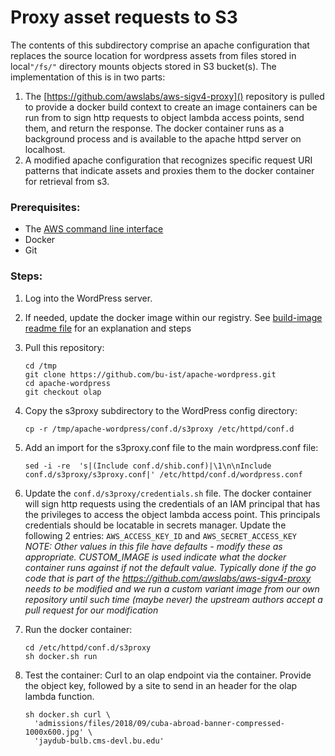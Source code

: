 # Proxy asset requests to S3

The contents of this subdirectory comprise an apache configuration that replaces the source location for wordpress assets from files stored in local`"/fs/"` directory mounts objects stored in S3 bucket(s).
The implementation of this is in two parts:

1. The [https://github.com/awslabs/aws-sigv4-proxy]() repository is pulled to provide a docker build context to create an image containers can be run from to sign http requests to object lambda access points, send them, and return the response.
   The docker container runs as a background process and is available to the apache httpd server on localhost.
2. A modified apache configuration that recognizes specific request URI patterns that indicate assets and proxies them to the docker container for retrieval from s3.

### Prerequisites:

- The [AWS command line interface](https://aws.amazon.com/cli/)
- Docker
- Git

### Steps:

1. Log into the WordPress server.

2. If needed, update the docker image within our registry.
   See [build-image readme file](./build-image.md) for an explanation and steps
   
3. Pull this repository:

   ```
   cd /tmp
   git clone https://github.com/bu-ist/apache-wordpress.git
   cd apache-wordpress
   git checkout olap
   ```

4. Copy the s3proxy subdirectory to the WordPress config directory:

   ```
   cp -r /tmp/apache-wordpress/conf.d/s3proxy /etc/httpd/conf.d
   ```

5. Add an import for the s3proxy.conf file to the main wordpress.conf file:

   ```
   sed -i -re  's|(Include conf.d/shib.conf)|\1\n\nInclude conf.d/s3proxy/s3proxy.conf|' /etc/httpd/conf.d/wordpress.conf
   ```

6. Update the `conf.d/s3proxy/credentials.sh` file.
   The docker container will sign http requests using the credentials of an IAM principal that has the privileges to access the object lambda access point. This principals credentials should be locatable in secrets manager.
   Update the following 2 entries: `AWS_ACCESS_KEY_ID` and `AWS_SECRET_ACCESS_KEY`
   *NOTE: Other values in this file have defaults - modify these as appropriate.*
   *CUSTOM_IMAGE is used indicate what the docker container runs against if not the default value. Typically done if the go code that is part of the https://github.com/awslabs/aws-sigv4-proxy needs to be modified and we run a custom variant image from our own repository until such time (maybe never) the upstream authors accept a pull request for our modification*
   
7. Run the docker container:

   ```
   cd /etc/httpd/conf.d/s3proxy
   sh docker.sh run
   ```

8. Test the container:
   Curl to an olap endpoint via the container.
   Provide the object key, followed by a site to send in an header for the olap lambda function.

   ```
   sh docker.sh curl \
     'admissions/files/2018/09/cuba-abroad-banner-compressed-1000x600.jpg' \
     'jaydub-bulb.cms-devl.bu.edu'
   ```

   

